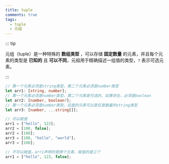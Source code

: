 ```yaml
---
title: tuple
comments: true
tags:
  - tuple
  - 元组
---
```


::: tip

元组（tuple）是一种特殊的 **数组类型** ，可以存储 **固定数量** 的元素，并且每个元素的类型是 **已知的** 且 **可以不同**，元祖用于精确描述一组值的类型，`?` 表示可选元素。

:::

```ts
// 第一个元素必须是string类型，第二个元素必须是number类型
let arr1: [string, number];
// 第一个元素必须是number类型，第二个元素是可选的，如果存在，必须是boolean
let arr2: [number, boolean?];
// 第一个元素必须是number类型，后面的元素可以是任意数量的string类型
let arr3: [number, ...string[]];

// 可以赋值
arr1 = ["hello", 123];
arr2 = [100, false];
arr2 = [100];
arr3 = [100, "hello", "world"];
arr3 = [100];

// 不可以赋值，arr1声明时是两个元素，赋值的是三个
arr1 = ["hello", 123, false];
```
